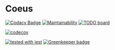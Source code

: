 
# Coeus
[![Codacy Badge](https://api.codacy.com/project/badge/Grade/ffdd310c3339450fb797931e2eb1cfcb)](https://www.codacy.com/app/stevenjselcuk/Coeus?utm_source=github.com&amp;utm_medium=referral&amp;utm_content=stevenselcuk/Coeus&amp;utm_campaign=Badge_Grade) [![Maintainability](https://api.codeclimate.com/v1/badges/982bc44eb407188cc347/maintainability)](https://codeclimate.com/github/stevenselcuk/Coeus/maintainability)
[![TODO board](https://imdone.io/api/1.0/projects/5d6d41c607fc2f15e9aa9272/badge)](https://imdone.io/app#/board/stevenselcuk/Coeus)

[![codecov](https://codecov.io/gh/stevenselcuk/Coeus/branch/master/graph/badge.svg)](https://codecov.io/gh/stevenselcuk/Coeus)

[![tested with jest](https://img.shields.io/badge/tested_with-jest-99424f.svg)](https://github.com/facebook/jest) [![Greenkeeper badge](https://badges.greenkeeper.io/stevenselcuk/Coeus.svg)](https://greenkeeper.io/) 
